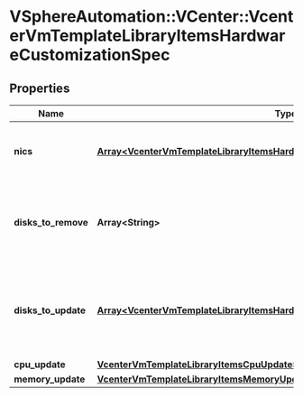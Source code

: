 # VSphereAutomation::VCenter::VcenterVmTemplateLibraryItemsHardwareCustomizationSpec

## Properties
Name | Type | Description | Notes
------------ | ------------- | ------------- | -------------
**nics** | [**Array&lt;VcenterVmTemplateLibraryItemsHardwareCustomizationSpecNics&gt;**](VcenterVmTemplateLibraryItemsHardwareCustomizationSpecNics.md) | Map of Ethernet network adapters to update. | [optional] 
**disks_to_remove** | **Array&lt;String&gt;** | Idenfiers of disks to remove from the deployed virtual machine. | [optional] 
**disks_to_update** | [**Array&lt;VcenterVmTemplateLibraryItemsHardwareCustomizationSpecDisksToUpdate&gt;**](VcenterVmTemplateLibraryItemsHardwareCustomizationSpecDisksToUpdate.md) | Disk update specification for individual disks in the deployed virtual machine. | [optional] 
**cpu_update** | [**VcenterVmTemplateLibraryItemsCpuUpdateSpec**](VcenterVmTemplateLibraryItemsCpuUpdateSpec.md) |  | [optional] 
**memory_update** | [**VcenterVmTemplateLibraryItemsMemoryUpdateSpec**](VcenterVmTemplateLibraryItemsMemoryUpdateSpec.md) |  | [optional] 


